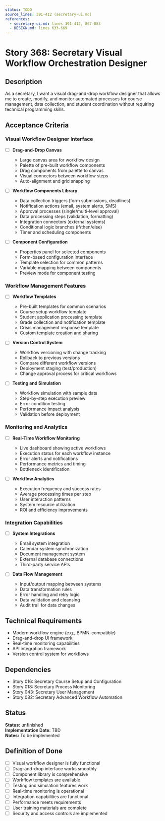 ```yaml
---
status: TODO
source_lines: 391-412 (secretary-ui.md)
references:
  - secretary-ui.md: lines 391-412, 867-883
  - DESIGN.md: lines 633-669
---
```


# Story 368: Secretary Visual Workflow Orchestration Designer

## Description
As a secretary, I want a visual drag-and-drop workflow designer that allows me to create, modify, and monitor automated processes for course management, data collection, and student coordination without requiring technical programming skills.

## Acceptance Criteria

### Visual Workflow Designer Interface
- [ ] **Drag-and-Drop Canvas**
  - Large canvas area for workflow design
  - Palette of pre-built workflow components
  - Drag components from palette to canvas
  - Visual connectors between workflow steps
  - Auto-alignment and grid snapping

- [ ] **Workflow Components Library**
  - Data collection triggers (form submissions, deadlines)
  - Notification actions (email, system alerts, SMS)
  - Approval processes (single/multi-level approval)
  - Data processing steps (validation, formatting)
  - Integration connectors (external systems)
  - Conditional logic branches (if/then/else)
  - Timer and scheduling components

- [ ] **Component Configuration**
  - Properties panel for selected components
  - Form-based configuration interface
  - Template selection for common patterns
  - Variable mapping between components
  - Preview mode for component testing

### Workflow Management Features
- [ ] **Workflow Templates**
  - Pre-built templates for common scenarios
  - Course setup workflow template
  - Student application processing template
  - Grade collection and notification template
  - Crisis management response template
  - Custom template creation and sharing

- [ ] **Version Control System**
  - Workflow versioning with change tracking
  - Rollback to previous versions
  - Compare different workflow versions
  - Deployment staging (test/production)
  - Change approval process for critical workflows

- [ ] **Testing and Simulation**
  - Workflow simulation with sample data
  - Step-by-step execution preview
  - Error condition testing
  - Performance impact analysis
  - Validation before deployment

### Monitoring and Analytics
- [ ] **Real-Time Workflow Monitoring**
  - Live dashboard showing active workflows
  - Execution status for each workflow instance
  - Error alerts and notifications
  - Performance metrics and timing
  - Bottleneck identification

- [ ] **Workflow Analytics**
  - Execution frequency and success rates
  - Average processing times per step
  - User interaction patterns
  - System resource utilization
  - ROI and efficiency improvements

### Integration Capabilities
- [ ] **System Integrations**
  - Email system integration
  - Calendar system synchronization
  - Document management system
  - External database connections
  - Third-party service APIs

- [ ] **Data Flow Management**
  - Input/output mapping between systems
  - Data transformation rules
  - Error handling and retry logic
  - Data validation and cleansing
  - Audit trail for data changes

## Technical Requirements
- Modern workflow engine (e.g., BPMN-compatible)
- Drag-and-drop UI framework
- Real-time monitoring capabilities
- API integration framework
- Version control system for workflows

## Dependencies
- Story 016: Secretary Course Setup and Configuration
- Story 018: Secretary Process Monitoring
- Story 043: Secretary User Management
- Story 082: Secretary Advanced Workflow Automation


## Status
**Status:** unfinished  
**Implementation Date:** TBD  
**Notes:** To be implemented
## Definition of Done
- [ ] Visual workflow designer is fully functional
- [ ] Drag-and-drop interface works smoothly
- [ ] Component library is comprehensive
- [ ] Workflow templates are available
- [ ] Testing and simulation features work
- [ ] Real-time monitoring is operational
- [ ] Integration capabilities are functional
- [ ] Performance meets requirements
- [ ] User training materials are complete
- [ ] Security and access controls are implemented